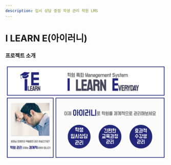 ```yaml
---
description: 입시 상담 중점 학생 관리 학원 LMS
---
```


# I LEARN E(아이러니)

### 프로젝트 소개

<img src="../.gitbook/assets/image (1).png" width="1500">
